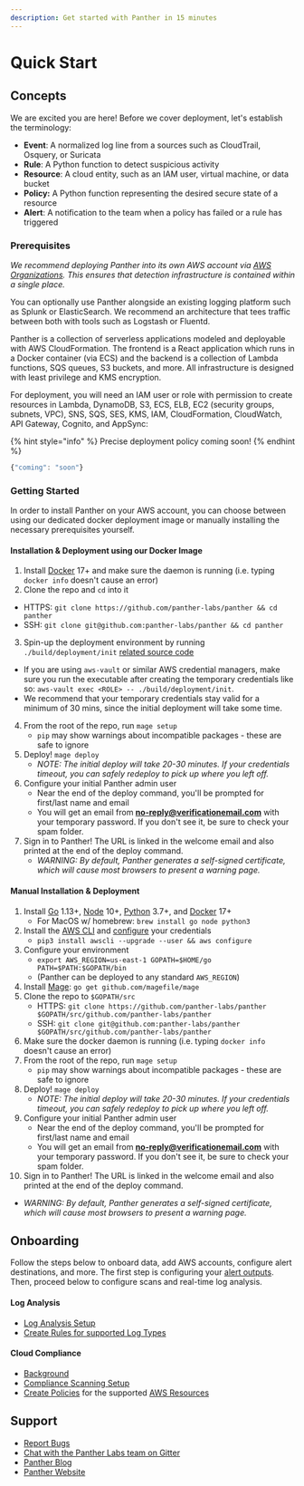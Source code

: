 ```yaml
---
description: Get started with Panther in 15 minutes
---
```


# Quick Start

## Concepts

We are excited you are here! Before we cover deployment, let's establish the terminology:

- **Event**: A normalized log line from a sources such as CloudTrail, Osquery, or Suricata
- **Rule**: A Python function to detect suspicious activity
- **Resource**: A cloud entity, such as an IAM user, virtual machine, or data bucket
- **Policy:** A Python function representing the desired secure state of a resource
- **Alert**: A notification to the team when a policy has failed or a rule has triggered

### Prerequisites

_We recommend deploying Panther into its own AWS account via_ [_AWS Organizations_](https://aws.amazon.com/blogs/security/how-to-use-aws-organizations-to-automate-end-to-end-account-creation/)_. This ensures that detection infrastructure is contained within a single place._

You can optionally use Panther alongside an existing logging platform such as Splunk or ElasticSearch. We recommend an architecture that tees traffic between both with tools such as Logstash or Fluentd.

Panther is a collection of serverless applications modeled and deployable with AWS CloudFormation. The frontend is a React application which runs in a Docker container \(via ECS\) and the backend is a collection of Lambda functions, SQS queues, S3 buckets, and more. All infrastructure is designed with least privilege and KMS encryption.

For deployment, you will need an IAM user or role with permission to create resources in Lambda, DynamoDB, S3, ECS, ELB, EC2 \(security groups, subnets, VPC\), SNS, SQS, SES, KMS, IAM, CloudFormation, CloudWatch, API Gateway, Cognito, and AppSync:

{% hint style="info" %}
Precise deployment policy coming soon!
{% endhint %}

```javascript
{"coming": "soon"}
```

### Getting Started

In order to install Panther on your AWS account, you can choose between using our dedicated docker deployment image or manually
installing the necessary prerequisites yourself.

#### Installation & Deployment using our Docker Image

1. Install [Docker](https://docs.docker.com/install/) 17+ and make sure the daemon is running (i.e. typing `docker info` doesn't cause an error)
2. Clone the repo and `cd` into it

- HTTPS: `git clone https://github.com/panther-labs/panther && cd panther`
- SSH: `git clone git@github.com:panther-labs/panther && cd panther`

3. Spin-up the deployment environment by running `./build/deployment/init` [related source code](https://github.com/panther-labs/panther/tree/master/build/deployment/init.go)

- If you are using `aws-vault` or similar AWS credential managers, make sure you run the executable after creating the temporary credentials
  like so: `aws-vault exec <ROLE> -- ./build/deployment/init`.
- We recommend that your temporary credentials stay valid for a minimum of
  30 mins, since the initial deployment will take some time.

4. From the root of the repo, run `mage setup`
   - `pip` may show warnings about incompatible packages - these are safe to ignore
5. Deploy! `mage deploy`
   - _NOTE: The initial deploy will take 20-30 minutes. If your credentials timeout, you can safely redeploy to pick up where you left off._
6. Configure your initial Panther admin user
   - Near the end of the deploy command, you'll be prompted for first/last name and email
   - You will get an email from [**no-reply@verificationemail.com**](mailto:no-reply@verificationemail.com) with your temporary password. If you don't see it, be sure to check your spam folder.
7. Sign in to Panther! The URL is linked in the welcome email and also printed at the end of the deploy command.
   - _WARNING: By default, Panther generates a self-signed certificate, which will cause most browsers to present a warning page._

#### Manual Installation & Deployment

1. Install [Go](https://golang.org/doc/install#install) 1.13+, [Node](https://nodejs.org/en/download/) 10+, [Python](https://www.python.org/downloads/) 3.7+, and [Docker](https://docs.docker.com/install/) 17+
   - For MacOS w/ homebrew: `brew install go node python3`
2. Install the [AWS CLI](https://docs.aws.amazon.com/cli/latest/userguide/install-cliv1.html) and [configure](https://docs.aws.amazon.com/cli/latest/userguide/cli-chap-configure.html) your credentials
   - `pip3 install awscli --upgrade --user && aws configure`
3. Configure your environment
   - `export AWS_REGION=us-east-1 GOPATH=$HOME/go PATH=$PATH:$GOPATH/bin`
   - \(Panther can be deployed to any standard `AWS_REGION`\)
4. Install [Mage](https://magefile.org/#installation): `go get github.com/magefile/mage`
5. Clone the repo to `$GOPATH/src`
   - HTTPS: `git clone https://github.com/panther-labs/panther $GOPATH/src/github.com/panther-labs/panther`
   - SSH: `git clone git@github.com:panther-labs/panther $GOPATH/src/github.com/panther-labs/panther`
6. Make sure the docker daemon is running (i.e. typing `docker info` doesn't cause an error)
7. From the root of the repo, run `mage setup`
   - `pip` may show warnings about incompatible packages - these are safe to ignore
8. Deploy! `mage deploy`
   - _NOTE: The initial deploy will take 20-30 minutes. If your credentials timeout, you can safely redeploy to pick up where you left off._
9. Configure your initial Panther admin user
   - Near the end of the deploy command, you'll be prompted for first/last name and email
   - You will get an email from [**no-reply@verificationemail.com**](mailto:no-reply@verificationemail.com) with your temporary password. If you don't see it, be sure to check your spam folder.
10. Sign in to Panther! The URL is linked in the welcome email and also printed at the end of the deploy command.

- _WARNING: By default, Panther generates a self-signed certificate, which will cause most browsers to present a warning page._

## Onboarding

Follow the steps below to onboard data, add AWS accounts, configure alert destinations, and more. The first step is configuring your [alert outputs](destinations/alert-setup/). Then, proceed below to configure scans and real-time log analysis.

#### Log Analysis

- [Log Analysis Setup](log-analysis/log-processing/)
- [Create Rules for supported Log Types](log-analysis/rules/)

#### Cloud Compliance

- [Background](policies/compliance-background.md)
- [Compliance Scanning Setup](policies/scanning/)
- [Create Policies](policies/compliance-background.md) for the supported [AWS Resources](policies/resources/)

## **Support**

- [Report Bugs](https://github.com/panther-labs/panther/issues)
- [Chat with the Panther Labs team on Gitter](https://gitter.im/runpanther/community)
- [Panther Blog](https://blog.runpanther.io/)
- [Panther Website](https://runpanther.io/)
